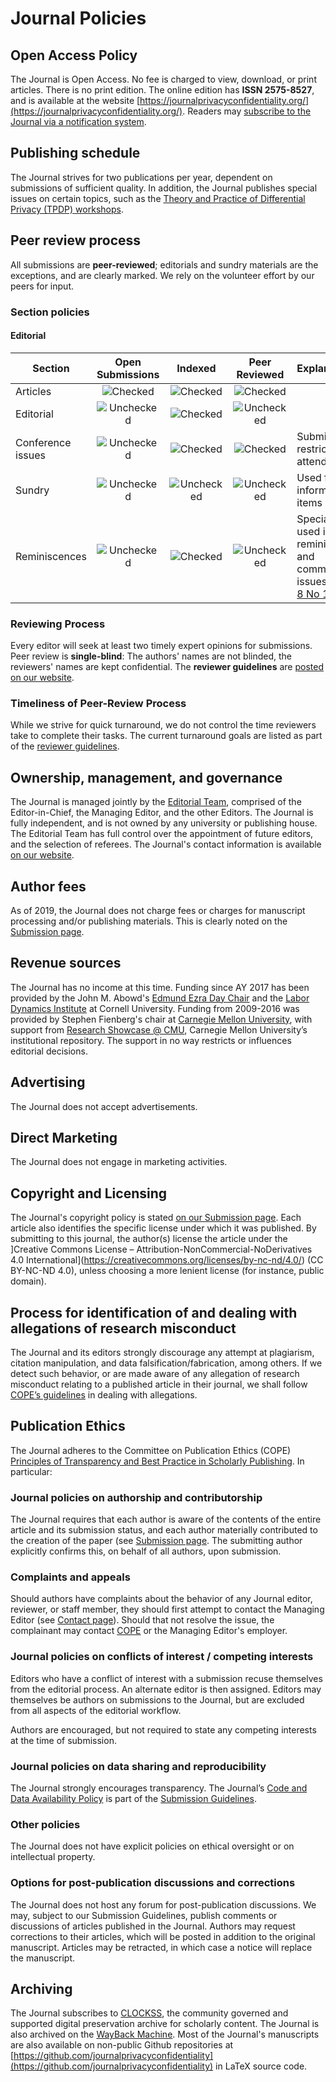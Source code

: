 # Journal Policies

## Open Access Policy


The Journal is Open Access. No fee is charged to view, download, or print articles. There is no print edition. The online edition has **ISSN 2575-8527**, and is available at the website [https://journalprivacyconfidentiality.org/](https://journalprivacyconfidentiality.org/). Readers may [subscribe to the Journal via a notification system](https://journalprivacyconfidentiality.org/index.php/jpc/information/readers). 

## Publishing schedule

The Journal strives for two publications per year, dependent on submissions of sufficient quality. In addition, the Journal publishes special issues on certain topics, such as the [Theory and Practice of Differential Privacy (TPDP) workshops](https://journalprivacyconfidentiality.org/index.php/jpc/tpdp). 

## Peer review process

All submissions are **peer-reviewed**; editorials and sundry materials are the exceptions, and are clearly marked. We rely on the volunteer effort by our peers for input. 

### Section policies

#### Editorial

| Section | Open Submissions | Indexed | Peer Reviewed | Explanation|
|-----|:-----:|:-----:|:----:|:----|
| Articles | ![Checked](https://www.journalprivacyconfidentiality.org/lib/pkp/templates/images/icons/checked.gif)   | ![Checked](https://www.journalprivacyconfidentiality.org/lib/pkp/templates/images/icons/checked.gif) 	 | ![Checked](https://www.journalprivacyconfidentiality.org/lib/pkp/templates/images/icons/checked.gif)	   |
| Editorial | ![Unchecked](https://www.journalprivacyconfidentiality.org/lib/pkp/templates/images/icons/unchecked.gif)   | ![Checked](https://www.journalprivacyconfidentiality.org/lib/pkp/templates/images/icons/checked.gif) 	 | ![Unchecked](https://www.journalprivacyconfidentiality.org/lib/pkp/templates/images/icons/unchecked.gif)	   | 
| Conference issues | ![Unchecked](https://www.journalprivacyconfidentiality.org/lib/pkp/templates/images/icons/unchecked.gif)   | ![Checked](https://www.journalprivacyconfidentiality.org/lib/pkp/templates/images/icons/checked.gif) 	 | ![Checked](https://www.journalprivacyconfidentiality.org/lib/pkp/templates/images/icons/checked.gif)	   | Submission is restricted to attendees.
| Sundry | ![Unchecked](https://www.journalprivacyconfidentiality.org/lib/pkp/templates/images/icons/unchecked.gif)   | ![Unchecked](https://www.journalprivacyconfidentiality.org/lib/pkp/templates/images/icons/unchecked.gif) 	 | ![Unchecked](https://www.journalprivacyconfidentiality.org/lib/pkp/templates/images/icons/unchecked.gif)	   |  Used for informational items |
| Reminiscences | ![Unchecked](https://www.journalprivacyconfidentiality.org/lib/pkp/templates/images/icons/unchecked.gif)   | ![Checked](https://www.journalprivacyconfidentiality.org/lib/pkp/templates/images/icons/checked.gif) 	 | ![Unchecked](https://www.journalprivacyconfidentiality.org/lib/pkp/templates/images/icons/unchecked.gif)	   |  Special article used in reminiscences and commemorative issues (see [Vol 8 No 1](https://doi.org/10.29012/jpc.v8i1)) |

### Reviewing Process
Every editor will seek at least two timely expert opinions for submissions. Peer review is **single-blind**: The authors' names are not blinded, the reviewers' names are kept confidential. The **reviewer guidelines** are [posted on our website](https://journalprivacyconfidentiality.org/index.php/jpc/reviewer-guidelines). 

### Timeliness of Peer-Review Process

While we strive for quick turnaround, we do not control the time reviewers take to complete their tasks. The current turnaround goals are listed as part of the [reviewer guidelines](https://journalprivacyconfidentiality.org/index.php/jpc/reviewer-guidelines).


## Ownership, management, and governance

The Journal is managed jointly by the [Editorial Team](https://journalprivacyconfidentiality.org/index.php/jpc/about/editorialTeam), comprised of the Editor-in-Chief, the Managing Editor, and the other Editors. The Journal is fully independent, and is not owned by any university or publishing house. The Editorial Team has full control over the appointment of future editors, and the selection of referees. The Journal's contact information is available [on our website](https://journalprivacyconfidentiality.org/index.php/jpc/about/contact). 

## Author fees

As of 2019, the Journal does not charge fees or charges for manuscript processing and/or publishing materials. This is clearly noted on the [Submission page](https://journalprivacyconfidentiality.org/index.php/jpc/about/submissions).

## Revenue sources

The Journal has no income at this time. Funding since AY 2017 has been provided by the John M. Abowd's [Edmund Ezra Day Chair](https://blogs.cornell.edu/abowd/edmund-ezra-day/) and the [Labor Dynamics Institute](https://www.ilr.cornell.edu/LDI/) at Cornell University. Funding from 2009-2016 was provided by Stephen Fienberg's chair at [Carnegie Mellon University](http://www.stat.cmu.edu/), with support from [Research Showcase @ CMU](https://kilthub.cmu.edu/), Carnegie Mellon University’s institutional repository. The support in no way restricts or influences editorial decisions.

## Advertising

The Journal does not accept advertisements. 

## Direct Marketing

The Journal does not engage in marketing activities. 

## Copyright and Licensing

The Journal's copyright policy is stated [on our Submission page](https://journalprivacyconfidentiality.org/index.php/jpc/about/submissions). Each article also identifies the specific license under which it was published. By submitting to this journal, the author(s) license the article under the ]Creative Commons License – Attribution-NonCommercial-NoDerivatives 4.0 International](https://creativecommons.org/licenses/by-nc-nd/4.0/) (CC BY-NC-ND 4.0), unless choosing a more lenient license (for instance, public domain).


## Process for identification of and dealing with allegations of research misconduct

The Journal and its editors strongly discourage any attempt at plagiarism, citation manipulation, and data falsification/fabrication, among others. If we detect such behavior, or are made aware of any allegation of research misconduct relating to a published article in their journal, we shall follow [COPE’s guidelines](https://publicationethics.org/resources/guidelines) in dealing with allegations. 

## Publication Ethics
The Journal adheres to the Committee on Publication Ethics (COPE) [Principles of Transparency and Best Practice in Scholarly Publishing](https://publicationethics.org/resources/guidelines-new/principles-transparency-and-best-practice-scholarly-publishing). In particular:

### Journal policies on authorship and contributorship

The Journal requires that each author is aware of the contents of the entire article and its submission status, and each author materially contributed to the creation of the paper (see [Submission page](https://journalprivacyconfidentiality.org/index.php/jpc/about/submissions). The submitting author explicitly confirms this, on behalf of all authors, upon submission. 

### Complaints and appeals

Should authors have complaints about the behavior of any Journal editor, reviewer, or staff member, they should first attempt to contact the Managing Editor (see [Contact page](https://journalprivacyconfidentiality.org/index.php/jpc/about/contact)). Should that not resolve the issue, the complainant may contact [COPE](https://publicationethics.org) or the Managing Editor's employer. 

### Journal policies on conflicts of interest / competing interests

Editors who have a conflict of interest with a submission recuse themselves from the editorial process. An alternate editor is then assigned. Editors may themselves be authors on submissions to the Journal, but are excluded from all aspects of the editorial workflow. 

Authors are encouraged, but not required to state any competing interests at the time of submission. 

### Journal policies on data sharing and reproducibility

The Journal strongly encourages transparency. The Journal’s [Code and Data Availability Policy](https://journalprivacyconfidentiality.org/index.php/jpc/codedataavailabilitypolicy) is part of the [Submission Guidelines](https://journalprivacyconfidentiality.org/index.php/jpc/about/submissions).

### Other policies
The Journal does not have explicit policies on ethical oversight or on intellectual property.

### Options for post-publication discussions and corrections

The Journal does not host any forum for post-publication discussions. We may, subject to our Submission Guidelines, publish comments or discussions of articles published in the Journal. Authors may request corrections to their articles, which will be posted in addition to the original manuscript. Articles may be retracted, in which case a notice will replace the manuscript. 


## Archiving

The Journal subscribes to [CLOCKSS](https://clockss.org/), the community governed and supported digital preservation archive for scholarly content. The Journal is also archived on the [WayBack Machine](https://web.archive.org/web/*/https://journalprivacyconfidentiality.org/index.php/jpc/index). Most of the Journal's manuscripts are also available on non-public Github repositories at [https://github.com/journalprivacyconfidentiality](https://github.com/journalprivacyconfidentiality) in LaTeX source code. 

